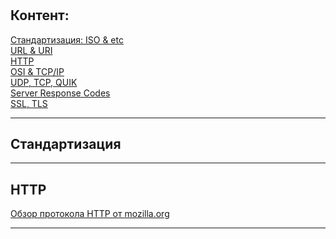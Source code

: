 # 

## Контент: 

[Стандартизация: ISO & etc](#Стандартизация)  
[URL & URI]()  
[HTTP](#HTTP)    
[OSI & TCP/IP]()  
[UDP, TCP, QUIK]()  
[Server Response Codes]()    
[SSL, TLS]()    

----

## Стандартизация

----

## HTTP
[Обзор протокола HTTP от mozilla.org](https://developer.mozilla.org/ru/docs/Web/HTTP/Overview)

----
